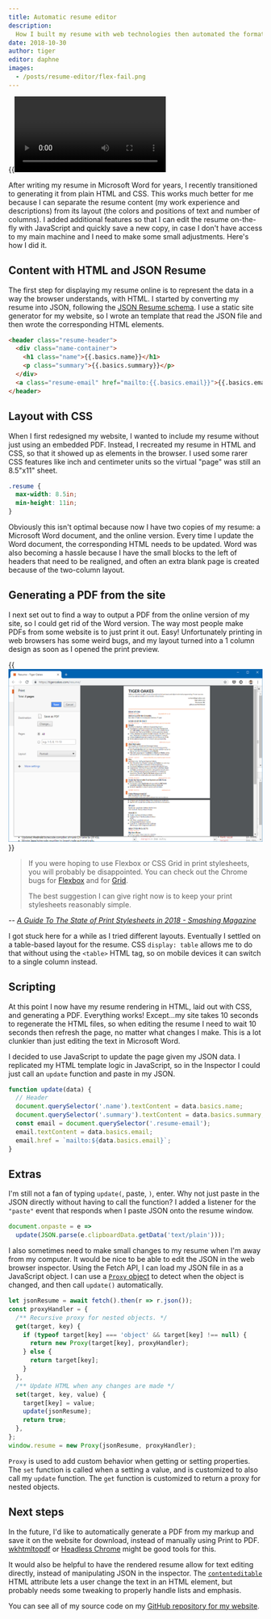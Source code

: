 ```yaml
---
title: Automatic resume editor
description:
  How I built my resume with web technologies then automated the formatting.
date: 2018-10-30
author: tiger
editor: daphne
images:
  - /posts/resume-editor/flex-fail.png
---
```


{{<video src="resume-editor.mp4">}}

After writing my resume in Microsoft Word for years, I recently transitioned to
generating it from plain HTML and CSS. This works much better for me because I
can separate the resume content (my work experience and descriptions) from its
layout (the colors and positions of text and number of columns). I added
additional features so that I can edit the resume on-the-fly with JavaScript and
quickly save a new copy, in case I don't have access to my main machine and I
need to make some small adjustments. Here's how I did it.

## Content with HTML and JSON Resume

The first step for displaying my resume online is to represent the data in a way
the browser understands, with HTML. I started by converting my resume into JSON,
following the [JSON Resume schema](https://jsonresume.org/schema/). I use a
static site generator for my website, so I wrote an template that read the JSON
file and then wrote the corresponding HTML elements.

```html
<header class="resume-header">
  <div class="name-container">
    <h1 class="name">{{.basics.name}}</h1>
    <p class="summary">{{.basics.summary}}</p>
  </div>
  <a class="resume-email" href="mailto:{{.basics.email}}">{{.basics.email}}</a>
</header>
```

## Layout with CSS

When I first redesigned my website, I wanted to include my resume without just
using an embedded PDF. Instead, I recreated my resume in HTML and CSS, so that
it showed up as elements in the browser. I used some rarer CSS features like
inch and centimeter units so the virtual "page" was still an 8.5"x11" sheet.

```css
.resume {
  max-width: 8.5in;
  min-height: 11in;
}
```

Obviously this isn't optimal because now I have two copies of my resume: a
Microsoft Word document, and the online version. Every time I update the Word
document, the corresponding HTML needs to be updated. Word was also becoming a
hassle because I have the small blocks to the left of headers that need to be
realigned, and often an extra blank page is created because of the two-column
layout.

## Generating a PDF from the site

I next set out to find a way to output a PDF from the online version of my site,
so I could get rid of the Word version. The way most people make PDFs from some
website is to just print it out. Easy! Unfortunately printing in web browsers
has some weird bugs, and my layout turned into a 1 column design as soon as I
opened the print preview.

{{<img src="flex-fail.png" alt="Chrome print preview showing a broken resume layout">}}

> If you were hoping to use Flexbox or CSS Grid in print stylesheets, you will
> probably be disappointed. You can check out the Chrome bugs for
> [Flexbox](https://bugs.chromium.org/p/chromium/issues/detail?id=660611) and
> for [Grid](https://bugs.chromium.org/p/chromium/issues/detail?id=614667).
>
> The best suggestion I can give right now is to keep your print stylesheets
> reasonably simple.

<cite>--
[A Guide To The State of Print Stylesheets in 2018 - Smashing Magazine](https://www.smashingmagazine.com/2018/05/print-stylesheets-in-2018/#browser-support)</cite>

I got stuck here for a while as I tried different layouts. Eventually I settled
on a table-based layout for the resume. CSS `display: table` allows me to do
that without using the `<table>` HTML tag, so on mobile devices it can switch to
a single column instead.

## Scripting

At this point I now have my resume rendering in HTML, laid out with CSS, and
generating a PDF. Everything works! Except...my site takes 10 seconds to
regenerate the HTML files, so when editing the resume I need to wait 10 seconds
then refresh the page, no matter what changes I make. This is a lot clunkier
than just editing the text in Microsoft Word.

I decided to use JavaScript to update the page given my JSON data. I replicated
my HTML template logic in JavaScript, so in the Inspector I could just call an
`update` function and paste in my JSON.

```js
function update(data) {
  // Header
  document.querySelector('.name').textContent = data.basics.name;
  document.querySelector('.summary').textContent = data.basics.summary;
  const email = document.querySelector('.resume-email');
  email.textContent = data.basics.email;
  email.href = `mailto:${data.basics.email}`;
}
```

## Extras

I'm still not a fan of typing `update(`, paste, `)`, enter. Why not just paste
in the JSON directly without having to call the function? I added a listener for
the `"paste"` event that responds when I paste JSON onto the resume window.

```js
document.onpaste = e =>
  update(JSON.parse(e.clipboardData.getData('text/plain')));
```

I also sometimes need to make small changes to my resume when I'm away from my
computer. It would be nice to be able to edit the JSON in the web browser
inspector. Using the Fetch API, I can load my JSON file in as a JavaScript
object. I can use a
[`Proxy` object](https://developer.mozilla.org/en-US/docs/Web/JavaScript/Reference/Global_Objects/Proxy)
to detect when the object is changed, and then call `update()` automatically.

```js
let jsonResume = await fetch().then(r => r.json());
const proxyHandler = {
  /** Recursive proxy for nested objects. */
  get(target, key) {
    if (typeof target[key] === 'object' && target[key] !== null) {
      return new Proxy(target[key], proxyHandler);
    } else {
      return target[key];
    }
  },
  /** Update HTML when any changes are made */
  set(target, key, value) {
    target[key] = value;
    update(jsonResume);
    return true;
  },
};
window.resume = new Proxy(jsonResume, proxyHandler);
```

`Proxy` is used to add custom behavior when getting or setting properties. The
`set` function is called when a setting a value, and is customized to also call
my `update` function. The `get` function is customized to return a proxy for
nested objects.

## Next steps

In the future, I'd like to automatically generate a PDF from my markup and save
it on the website for download, instead of manually using Print to PDF.
[wkhtmltopdf](https://wkhtmltopdf.org/) or
[Headless Chrome](https://developers.google.com/web/updates/2017/04/headless-chrome)
might be good tools for this.

It would also be helpful to have the rendered resume allow for text editing
directly, instead of manipulating JSON in the inspector. The
[`contenteditable`](https://developer.mozilla.org/en-US/docs/Web/HTML/Global_attributes/contenteditable)
HTML attribute lets a user change the text in an HTML element, but probably
needs some tweaking to properly handle lists and emphasis.

You can see all of my source code on my
[GitHub repository for my website](https://github.com/NotWoods/tigeroakes.com/tree/master/content/resume).
